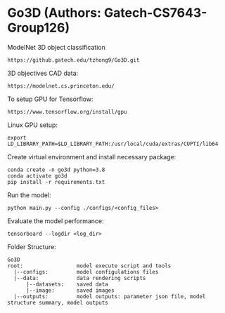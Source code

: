 # Go3D (Authors: Gatech-CS7643-Group126)
ModelNet 3D object classification
```
https://github.gatech.edu/tzhong9/Go3D.git
```
3D objectives CAD data:
```
https://modelnet.cs.princeton.edu/
```
To setup GPU for Tensorflow:
```
https://www.tensorflow.org/install/gpu
```
Linux GPU setup:
```
export LD_LIBRARY_PATH=$LD_LIBRARY_PATH:/usr/local/cuda/extras/CUPTI/lib64
```

Create virtual environment and install necessary package:
```
conda create -n go3d python=3.8
conda activate go3d
pip install -r requirements.txt
```

Run the model:
```
python main.py --config ./configs/<config_files>
```

Evaluate the model performance:
```
tensorboard --logdir <log_dir>
```

Folder Structure:
```
Go3D
root:                 model execute script and tools       
  |--configs:         model configulations files
  |--data:            data rendering scripts
      |--datasets:    saved data 
      |--image:       saved images
  |--outputs:         model outputs: parameter json file, model structure summary, model outputs
```
